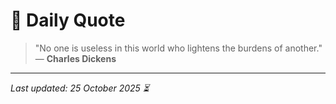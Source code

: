 # 📜 Daily Quote

> "No one is useless in this world who lightens the burdens of another."  
> — **Charles Dickens**

---

_Last updated: 25 October 2025 ⏳_
